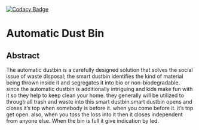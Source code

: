 [![Codacy Badge](https://app.codacy.com/project/badge/Grade/37f397e063544442bb95aa5ef09724f3)](https://www.codacy.com/gh/akashpenchalapadu9/M2-EmbSys/dashboard?utm_source=github.com&amp;utm_medium=referral&amp;utm_content=akashpenchalapadu9/M2-EmbSys&amp;utm_campaign=Badge_Grade)



# Automatic Dust Bin

## Abstract 
The automatic dustbin is a carefully designed solution that solves the social issue of waste disposal; the smart dustbin identifies the kind of material being thrown inside it and segregates it into bio or non-biodegradable. since the automatic dustbin is additionally intriguing and kids make fun with it so they help to keep clean your home. they generally will be utilized to through all trash and waste into this smart dustbin.smart dustbin opens and closes it’s top when somebody is before it. when you come before it. it’s top get open. also, when you toss the loss into it then it closes independent from anyone else. When the bin is full it give indication by led.


